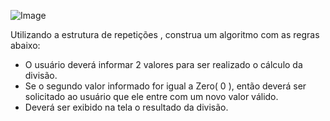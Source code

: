

![Image](https://user-images.githubusercontent.com/11817445/255436037-3510dced-71d1-42c6-9b64-7b9774ce7cb9.png)

Utilizando a estrutura de repetições , construa um algoritmo com as regras abaixo:

- O usuário deverá informar 2 valores para ser realizado o cálculo da divisão.
- Se o segundo valor informado for igual a Zero( 0 ), então deverá ser solicitado ao usuário que ele entre com um novo valor válido.
- Deverá ser exibido na tela o resultado da divisão.
